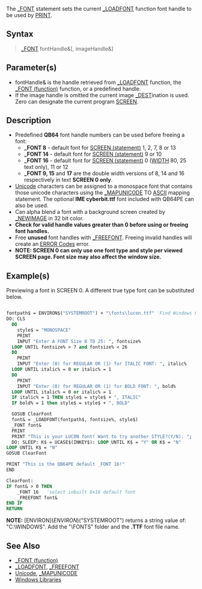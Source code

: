 The [_FONT](_FONT) statement sets the current [_LOADFONT](_LOADFONT) function font handle to be used by [PRINT](PRINT). 

## Syntax

> [_FONT](_FONT) fontHandle&[, imageHandle&]

## Parameter(s)

* fontHandle& is the handle retrieved from [_LOADFONT](_LOADFONT) function, the [_FONT (function)](_FONT-(function)) function, or a predefined handle.
* If the image handle is omitted the current image [_DEST](_DEST)ination is used. Zero can designate the current program [SCREEN](SCREEN).

## Description

* Predefined **QB64** font handle numbers can be used before freeing a font:
  * **_FONT 8** - default font for [SCREEN (statement)](SCREEN-(statement)) 1, 2, 7, 8 or 13
  * **_FONT 14** - default font for [SCREEN (statement)](SCREEN-(statement)) 9 or 10
  * **_FONT 16** - default font for [SCREEN (statement)](SCREEN-(statement)) 0 ([WIDTH](WIDTH) 80, 25 text only), 11 or 12
  * **_FONT 9, 15** and **17** are the double width versions of 8, 14 and 16 respectively in text **SCREEN 0 only**.
* [Unicode](Unicode) characters can be assigned to a monospace font that contains those unicode characters using the [_MAPUNICODE](_MAPUNICODE) TO [ASCII](ASCII) mapping statement. The optional **IME cyberbit.ttf** font included with QB64PE can also be used.
* Can alpha blend a font with a background screen created by [_NEWIMAGE](_NEWIMAGE) in 32 bit color.
* **Check for valid handle values greater than 0 before using or freeing font handles.**
* Free **unused** font handles with [_FREEFONT](_FREEFONT). Freeing invalid handles will create an [ERROR Codes](ERROR-Codes) error.
* **NOTE: SCREEN 0 can only use one font type and style per viewed SCREEN page. Font size may also affect the window size.**

## Example(s)

Previewing a font in SCREEN 0. A different true type font can be substituted below. 

```vb

fontpath$ = ENVIRON$("SYSTEMROOT") + "\fonts\lucon.ttf" 'Find Windows Folder Path.
DO: CLS
  DO
    style$ = "MONOSPACE"
    PRINT
    INPUT "Enter A FONT Size 8 TO 25: ", fontsize%
  LOOP UNTIL fontsize% > 7 and fontsize% < 26
  DO
    PRINT
    INPUT "Enter (0) for REGULAR OR (1) for ITALIC FONT: ", italic%
  LOOP UNTIL italic% = 0 or italic% = 1
  DO
    PRINT
    INPUT "Enter (0) for REGULAR OR (1) for BOLD FONT: ", bold%
  LOOP UNTIL italic% = 0 or italic% = 1
  IF italic% = 1 THEN style$ = style$ + ", ITALIC"
  IF bold% = 1 then style$ = style$ + ", BOLD"

  GOSUB ClearFont
  font& = _LOADFONT(fontpath$, fontsize%, style$)
  _FONT font&  
  PRINT
  PRINT "This is your LUCON font! Want to try another STYLE?(Y/N): "; 
  DO: SLEEP: K$ = UCASE$(INKEY$): LOOP UNTIL K$ = "Y" OR K$ = "N"
LOOP UNTIL K$ = "N"
GOSUB ClearFont

PRINT "This is the QB64PE default _FONT 16!"
END

ClearFont: 
IF font& > 0 THEN
    _FONT 16   'select inbuilt 8x16 default font
    _FREEFONT font&
END IF
RETURN

```

**NOTE:** [ENVIRON$](ENVIRON$)("SYSTEMROOT") returns a string value of: "C:\WINDOWS". Add the "\FONTS\" folder and the **.TTF** font file name.

## See Also

* [_FONT (function)](_FONT-(function))
* [_LOADFONT](_LOADFONT), [_FREEFONT](_FREEFONT)
* [Unicode](Unicode), [_MAPUNICODE](_MAPUNICODE)
* [Windows Libraries](Windows-Libraries)
